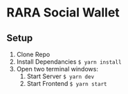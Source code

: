# RARA Social Wallet

## Setup

1. Clone Repo
2. Install Dependancies `$ yarn install`
3. Open two terminal windows:
   1. Start Server `$ yarn dev`
   2. Start Frontend `$ yarn start`
